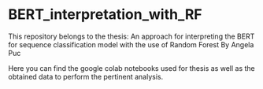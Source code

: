 # BERT_interpretation_with_RF
This repository belongs to the thesis: An approach for interpreting the BERT for sequence classification model with the use of Random Forest
By Angela Puc

Here you can find the google colab notebooks used for thesis as well as the obtained data to perform the pertinent analysis. 
#
